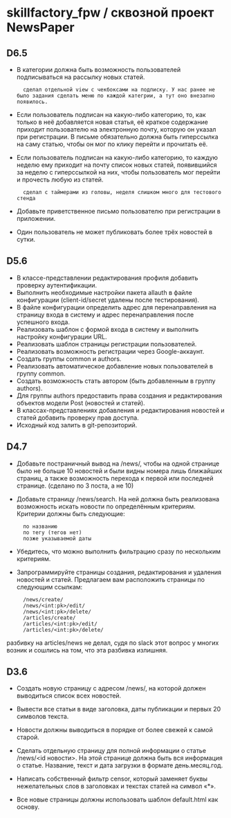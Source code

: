 # skillfactory_fpw / сквозной проект NewsPaper

## D6.5


- В категории должна быть возможность пользователей подписываться на рассылку новых статей.
        
        сделал отдельной view с чекбоксами на подписку. У нас ранее не было задания сделать меню по каждой категрии, а тут оно внезапно появилось.
- Если пользователь подписан на какую-либо категорию, то, как только в неё добавляется новая статья, её краткое содержание приходит пользователю на электронную почту, которую он указал при регистрации. В письме обязательно должна быть гиперссылка на саму статью, чтобы он мог по клику перейти и прочитать её.
- Если пользователь подписан на какую-либо категорию, то каждую неделю ему приходит на почту список новых статей, появившийся за неделю с гиперссылкой на них, чтобы пользователь мог перейти и прочесть любую из статей.
        
        сделал с таймерами из головы, неделя слишком много для тестового стенда
- Добавьте приветственное письмо пользователю при регистрации в приложении.
- Один пользователь не может публиковать более трёх новостей в сутки. 


## D5.6

- В классе-представлении редактирования профиля добавить проверку аутентификации.
- Выполнить необходимые настройки пакета allauth в файле конфигурации (client-id/secret удалены после тестирования).
- В файле конфигурации определить адрес для перенаправления на страницу входа в систему и адрес перенаправления после успешного входа.
- Реализовать шаблон с формой входа в систему и выполнить настройку конфигурации URL.
- Реализовать шаблон страницы регистрации пользователей.
- Реализовать возможность регистрации через Google-аккаунт.
- Создать группы common и authors.
- Реализовать автоматическое добавление новых пользователей в группу common.
- Создать возможность стать автором (быть добавленным в группу authors).
- Для группы authors предоставить права создания и редактирования объектов модели Post (новостей и статей).
- В классах-представлениях добавления и редактирования новостей и статей добавить проверку прав доступа.
- Исходный код залить в git-репозиторий.


## D4.7

- Добавьте постраничный вывод на /news/, чтобы на одной странице было не больше 10 новостей и были видны номера лишь ближайших страниц, а также возможность перехода к первой или последней странице. (сделано по 3 поста, а не 10)

- Добавьте страницу /news/search. На ней должна быть реализована возможность искать новости по определённым критериям. Критерии должны быть следующие:

        по названию
        по тегу (тегов нет)
        позже указываемой даты

- Убедитесь, что можно выполнить фильтрацию сразу по нескольким критериям.

- Запрограммируйте страницы создания, редактирования и удаления новостей и статей. Предлагаем вам расположить страницы по следующим ссылкам:

        /news/create/
        /news/<int:pk>/edit/
        /news/<int:pk>/delete/
        /articles/create/
        /articles/<int:pk>/edit/
        /articles/<int:pk>/delete/

разбивку на articles/news не делал, судя по slack этот вопрос у многих возник и сошлись на том, что эта разбивка излишняя.

## D3.6

- Создать новую страницу с адресом /news/, на которой должен выводиться список всех новостей.
- Вывести все статьи в виде заголовка, даты публикации и первых 20 символов текста.
- Новости должны выводиться в порядке от более свежей к самой старой.

- Сделать отдельную страницу для полной информации о статье /news/<id новости>. На этой странице должна быть вся информация о статье. Название, текст и дата загрузки в формате день.месяц.год.

- Написать собственный фильтр censor, который заменяет буквы нежелательных слов в заголовках и текстах статей на символ «*».

- Все новые страницы должны использовать шаблон default.html как основу.

